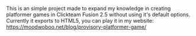 This is an simple project made to expand my knowledge in creating platformer games in Clickteam Fusion 2.5 without using it's default options.
Currently it exports to HTML5, you can play it in my website: <a href="https://moodwoboo.net/blog/provisory-platformer-game/" target="_blank">https://moodwoboo.net/blog/provisory-platformer-game/</a>
